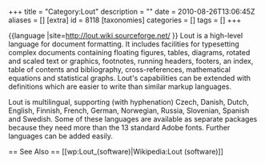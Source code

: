 +++
title = "Category:Lout"
description = ""
date = 2010-08-26T13:06:45Z
aliases = []
[extra]
id = 8118
[taxonomies]
categories = []
tags = []
+++

{{language
|site=http://lout.wiki.sourceforge.net/
}}
Lout is a high-level language for document formatting. It includes facilities for typesetting complex documents containing floating figures, tables, diagrams, rotated and scaled text or graphics, footnotes, running headers, footers, an index, table of contents and bibliography, cross-references, mathematical equations and statistical graphs. Lout's capabilities can be extended with definitions which are easier to write than similar markup languages. 

Lout is multilingual, supporting (with hyphenation) Czech, Danish, Dutch, English, Finnish, French, German, Norwegian, Russia, Slovenian, Spanish and Swedish. Some of these languages are available as separate packages because they need more than the 13 standard Adobe fonts. Further languages can be added easily.

== See Also ==
[[wp:Lout_(software)|Wikipedia:Lout (software)]]
